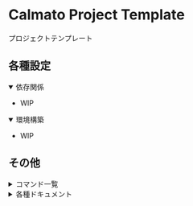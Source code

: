 # Calmato Project Template

<!-- CI/CDのバッチを貼り付け -->
プロジェクトテンプレート

## 各種設定

<!-- 使用するミドルウェア,言語のバージョン等記載 -->
<details open>
<summary>依存関係</summary>

* WIP
</details>

<!-- 環境構築手順を記載 -->
<details open>
<summary>環境構築</summary>

* WIP
</details>

## その他

<!-- Makefileとしてまとめたコマンドを記載 -->
<details>
<summary>コマンド一覧</summary>

* WIP
</details>

<!-- docs配下のドキュメントをツリー型で記載 -->
<details>
<summary>各種ドキュメント</summary>

* [01_specification](./docs/01_specification/README.md)
* [02_design](./docs/02_design/README.md)
* [11_frontend](./docs/11_frontend/README.md)
  * [01_native](./docs/11_frontend/01_native/README.md)
    * [01_design](./docs/11_frontend/01_native/01_design/README.md)
    * [11_ios](./docs/11_frontend/01_native/11_ios/README.md)
    * [12_android](./docs/11_frontend/01_native/12_android/README.md)
    * [13_react-native](./docs/11_frontend/01_native/13_react-native/README.md)
  * [02_web](./docs/11_frontend/02_web/README.md)
    * [01_design](./docs/11_frontend/02_web/01_design/README.md)
* [12_backend](./docs/12_backend/README.md)
  * [01_design](./docs/12_backend/01_design/README.md)
  * [11_user](./docs/12_backend/11_user/README.md)
  * [21_swagger](./docs/12_backend/21_swagger/README.md)
* [13_database](./docs/13_database/README.md)
* [14_infrastructure](./docs/14_infrastructure/README.md)
  * [01_design](./docs/14_infrastructure/01_design/README.md)
  * [11_gcp](./docs/14_infrastructure/11_gcp/README.md)
  * [12_firebase](./docs/14_infrastructure/12_firebase/README.md)
  * [21_docker](./docs/14_infrastructure/21_docker/README.md)
  * [22_kubernetes](./docs/14_infrastructure/22_kubernetes/README.md)
  * [31_github-actions](./docs/14_infrastructure/31_github-actions/README.md)
  * [32_terraform](./docs/14_infrastructure/32_terraform/README.md)
* [99_other](./docs/99_other/README.md)
</details>
